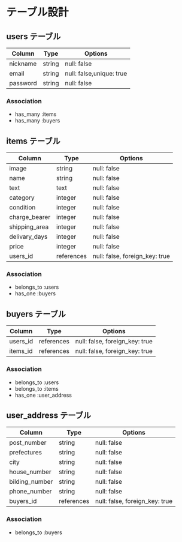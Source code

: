# テーブル設計

## users テーブル

| Column             | Type   | Options     |
| ------------------ | ------ | ----------- |
| nickname           | string | null: false |
| email              | string | null: false,unique: true|
| password           | string | null: false |

### Association

- has_many :items
- has_many :buyers





## items テーブル

| Column             | Type       | Options     |
| ------------------ | ---------- | ----------- |
| image              | string     | null: false |
| name               | string     | null: false |
| text               | text       | null: false |
| category           | integer    | null: false |
| condition          | integer    | null: false |
| charge_bearer      | integer    | null: false |
| shipping_area      | integer    | null: false |
| delivary_days      | integer    | null: false |
| price              | integer    | null: false |
| users_id           | references | null: false, foreign_key: true|

### Association

- belongs_to :users
- has_one :buyers




## buyers テーブル

| Column             | Type       | Options     |
| ------------------ | ---------- | ----------- |
| users_id           | references | null: false, foreign_key: true|
| items_id           | references | null: false, foreign_key: true|

### Association

- belongs_to :users
- belongs_to :items
- has_one :user_address



## user_address テーブル

| Column             | Type   | Options     |
| ------------------ | ------ | ----------- |
| post_number        | string | null: false |
| prefectures        | string | null: false |
| city               | string | null: false |
| house_number       | string | null: false |
| bilding_number     | string | null: false |
| phone_number       | string | null: false |
| buyers_id          | references | null: false, foreign_key: true|


### Association

- belongs_to :buyers